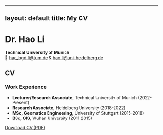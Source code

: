 
---
layout: default
title: My CV
---

# Dr. Hao Li  
**Technical University of Munich**  
📧 hao_bgd.li@tum.de & hao.li@uni-heidelberg.de  

## CV  

### Work Experience  
- **Lecturer/Research Associate**, Technical University of Munich (2022-Present)  
- **Research Associate**, Heidelberg University (2018-2022)  
- **MSc, Geomatics Engineering**, University of Stuttgart (2015-2018)  
- **BSc, GIS**, Wuhan University (2011-2015)  

[Download CV (PDF)](cv.pdf)

